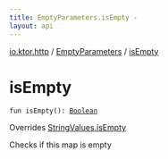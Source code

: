 ```yaml
---
title: EmptyParameters.isEmpty - 
layout: api
---
```


<div class='api-docs-breadcrumbs'><a href="../index.html">io.ktor.http</a> / <a href="index.html">EmptyParameters</a> / <a href="./is-empty.html">isEmpty</a></div>

# isEmpty

<div class="signature"><code><span class="keyword">fun </span><span class="identifier">isEmpty</span><span class="symbol">(</span><span class="symbol">)</span><span class="symbol">: </span><a href="https://kotlinlang.org/api/latest/jvm/stdlib/kotlin/-boolean/index.html"><span class="identifier">Boolean</span></a></code></div>

Overrides <a href="../../io.ktor.util/-string-values/is-empty.html">StringValues.isEmpty</a>

Checks if this map is empty

